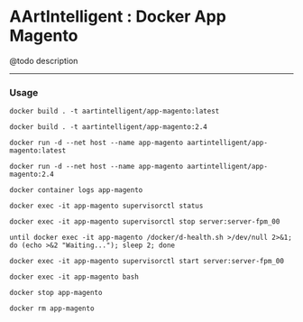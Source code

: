 # AArtIntelligent : Docker App Magento

@todo description

---

### Usage

```shell
docker build . -t aartintelligent/app-magento:latest
```

```shell
docker build . -t aartintelligent/app-magento:2.4
```

```shell
docker run -d --net host --name app-magento aartintelligent/app-magento:latest
```

```shell
docker run -d --net host --name app-magento aartintelligent/app-magento:2.4
```

```shell
docker container logs app-magento
```

```shell
docker exec -it app-magento supervisorctl status
```

```shell
docker exec -it app-magento supervisorctl stop server:server-fpm_00
```

```shell
until docker exec -it app-magento /docker/d-health.sh >/dev/null 2>&1; do (echo >&2 "Waiting..."); sleep 2; done
```

```shell
docker exec -it app-magento supervisorctl start server:server-fpm_00
```

```shell
docker exec -it app-magento bash
```

```shell
docker stop app-magento
```

```shell
docker rm app-magento
```
